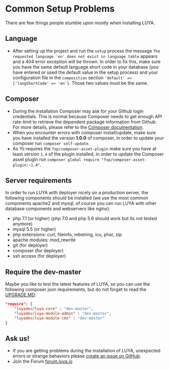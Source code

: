 # Common Setup Problems

There are few things people stumble upon mostly when installing LUYA.

## Language

+ After setting up the project and run the `setup` process the message `The requested language 'en' does not exist in language table` appears and a 404 error exception will be thrown. 
In order to fix this, make sure you have the same default language short code in your database (you have entered or used the default value in the setup process) and your configuration file in the `composition` section `'default' => ['langShortCode' => 'en']`. Those two values must be the same.

## Composer

+ During the installation Composer may ask for your Github login credentials. This is normal because Composer needs to get enough API rate-limit to retrieve the dependent package information from Github. For more details, please refer to the [Composer documentation](https://getcomposer.org/doc/articles/troubleshooting.md#api-rate-limit-and-oauth-tokens).
+ When you encounter errors with composer install/update, make sure you have installed the version **1.0.0** of composer, in order to update your composer run `composer self-update`.
+ As Yii requires the `fxp/composer-asset-plugin` make sure you have at least version `1.4` of the plugin installed, in order to update the Composer asset plugin run `composer global require "fxp/composer-asset-plugin:~1.4"`.

## Server requirements

In order to run LUYA with deployer nicely on a production server, the following components should be installed (we use the most common components apache2 and mysql, of course you can run LUYA with other database components and webservers like nginx):

+ php 7.1 (or higher) (php 7.0 and php 5.6 should work but its not tested anymore)
+ mysql 5.5 (or higher)
+ php extensions: curl, fileinfo, mbstring, icu, phar, zip
+ apache modules: mod_rewrite
+ git (for deployer)
+ composer (for deployer)
+ ssh access (for deployer)

## Require the dev-master

Maybe you like to test the latest features of LUYA, so you can use the following composer json requirements, but do not forget to read the [UPGRADE.MD](https://github.com/luyadev/luya/blob/master/UPGRADE.md).

```json
"require": {
    "luyadev/luya-core" : "dev-master",
    "luyadev/luya-module-admin" : "dev-master",
    "luyadev/luya-module-cms" : "dev-master"
}
```

## Ask us!

+ If you are getting problems during the installation of LUYA, unexpected errors or strange behaviors please [create an issue on GitHub](https://github.com/luyadev/luya/issues).
+ Join the Forum [forum.luya.io](https://forum.luya.io)
